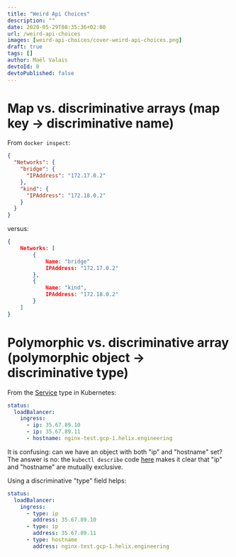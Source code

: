 ```yaml
---
title: "Weird Api Choices"
description: ""
date: 2020-05-29T08:35:36+02:00
url: /weird-api-choices
images: [weird-api-choices/cover-weird-api-choices.png]
draft: true
tags: []
author: Maël Valais
devtoId: 0
devtoPublished: false
---
```


# Map vs. discriminative arrays (map key -> discriminative name)

From `docker inspect`:

```json
{
  "Networks": {
    "bridge": {
      "IPAddress": "172.17.0.2"
    },
    "kind": {
      "IPAddress": "172.18.0.2"
    }
  }
}
```

versus:

```json
{
    Networks: [
        {
            Name: "bridge"
            IPAddress: "172.17.0.2"
        },
        {
            Name: "kind",
            IPAddress: "172.18.0.2"
        }
    ]
}
```

# Polymorphic vs. discriminative array (polymorphic object -> discriminative type)

From the [Service](https://kubernetes.io/docs/reference/generated/kubernetes-api/v1.18/#loadbalanceringress-v1-core) type in Kubernetes:

```yaml
status:
  loadBalancer:
    ingress:
      - ip: 35.67.89.10
      - ip: 35.67.89.11
      - hostname: nginx-test.gcp-1.helix.engineering
```

It is confusing: can we have an object with both "ip" and "hostname" set? The answer is no: the `kubectl describe` code [here](https://github.com/kubernetes/kubectl/blob/9effcd79b3974fde2098571dfd3d0446f0c86d78/pkg/describe/describe.go#L4907-L4911) makes it clear that "ip" and "hostname" are mutually exclusive.

Using a discriminative "type" field helps:

```yaml
status:
  loadBalancer:
    ingress:
      - type: ip
        address: 35.67.89.10
      - type: ip
        address: 35.67.89.11
      - type: hostname
        address: nginx-test.gcp-1.helix.engineering
```
